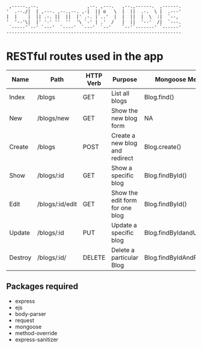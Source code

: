 
     ,-----.,--.                  ,--. ,---.   ,--.,------.  ,------.
    '  .--./|  | ,---. ,--.,--. ,-|  || o   \  |  ||  .-.  \ |  .---'
    |  |    |  || .-. ||  ||  |' .-. |`..'  |  |  ||  |  \  :|  `--, 
    '  '--'\|  |' '-' ''  ''  '\ `-' | .'  /   |  ||  '--'  /|  `---.
     `-----'`--' `---'  `----'  `---'  `--'    `--'`-------' `------'
    ----------------------------------------------------------------- 



# RESTful routes used in the app

|Name  	    |Path   	        |HTTP Verb   	|Purpose   	                      |Mongoose Method
|---	    |---	            |---	        |---	                          |---
|Index   	|/blogs     	    |GET   	        |List all blogs   	              |Blog.find()
|New   	    |/blogs/new   	    |GET   	        |Show the new blog form           |NA
|Create   	|/blogs     	    |POST   	    |Create a new blog and redirect   |Blog.create()
|Show   	|/blogs/:id     	|GET   	        |Show a specific blog             |Blog.findById()
|Edit   	|/blogs/:id/edit    |GET   	        |Show the edit form for one blog  |Blog.findById()
|Update   	|/blogs/:id     	|PUT   	        |Update a specific blog           |Blog.findByIdandUpdate()
|Destroy   	|/blogs/:id/        |DELETE 	    |Delete a particular Blog         |Blog.findByIdAndRemove()

## Packages required

* express
* ejs
* body-parser
* request
* mongoose
* method-override
* express-sanitizer
